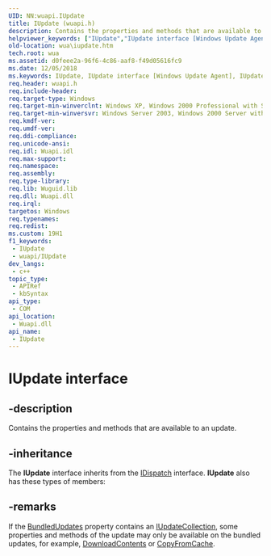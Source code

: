 ```yaml
---
UID: NN:wuapi.IUpdate
title: IUpdate (wuapi.h)
description: Contains the properties and methods that are available to an update.
helpviewer_keywords: ["IUpdate","IUpdate interface [Windows Update Agent]","IUpdate interface [Windows Update Agent]","described","wua.iupdate","wuapi/IUpdate"]
old-location: wua\iupdate.htm
tech.root: wua
ms.assetid: d0feee2a-96f6-4c86-aaf8-f49d05616fc9
ms.date: 12/05/2018
ms.keywords: IUpdate, IUpdate interface [Windows Update Agent], IUpdate interface [Windows Update Agent],described, wua.iupdate, wuapi/IUpdate
req.header: wuapi.h
req.include-header: 
req.target-type: Windows
req.target-min-winverclnt: Windows XP, Windows 2000 Professional with SP3 [desktop apps only]
req.target-min-winversvr: Windows Server 2003, Windows 2000 Server with SP3 [desktop apps only]
req.kmdf-ver: 
req.umdf-ver: 
req.ddi-compliance: 
req.unicode-ansi: 
req.idl: Wuapi.idl
req.max-support: 
req.namespace: 
req.assembly: 
req.type-library: 
req.lib: Wuguid.lib
req.dll: Wuapi.dll
req.irql: 
targetos: Windows
req.typenames: 
req.redist: 
ms.custom: 19H1
f1_keywords:
 - IUpdate
 - wuapi/IUpdate
dev_langs:
 - c++
topic_type:
 - APIRef
 - kbSyntax
api_type:
 - COM
api_location:
 - Wuapi.dll
api_name:
 - IUpdate
---
```


# IUpdate interface


## -description

Contains the properties and methods that are available to an update.

## -inheritance

The <b>IUpdate</b> interface inherits from the <a href="/previous-versions/windows/desktop/api/oaidl/nn-oaidl-idispatch">IDispatch</a> interface. <b>IUpdate</b> also has these types of members:

## -remarks

If the <a href="/windows/desktop/api/wuapi/nf-wuapi-iupdate-get_bundledupdates">BundledUpdates</a> property contains an <a href="/windows/desktop/api/wuapi/nn-wuapi-iupdatecollection">IUpdateCollection</a>, some properties and methods of the update may only be available on the bundled updates, for example, <a href="/windows/desktop/api/wuapi/nf-wuapi-iupdate-get_downloadcontents">DownloadContents</a> or <a href="/windows/desktop/api/wuapi/nf-wuapi-iupdate-copyfromcache">CopyFromCache</a>.
